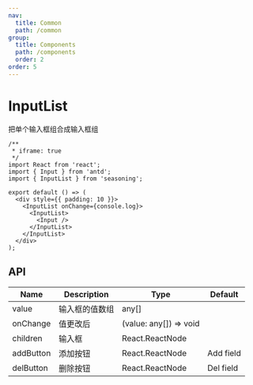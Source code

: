 ```yaml
---
nav:
  title: Common
  path: /common
group:
  title: Components
  path: /components
  order: 2
order: 5
---
```


# InputList

把单个输入框组合成输入框组

```tsx
/**
 * iframe: true
 */
import React from 'react';
import { Input } from 'antd';
import { InputList } from 'seasoning';

export default () => (
  <div style={{ padding: 10 }}>
    <InputList onChange={console.log}>
      <InputList>
        <Input />
      </InputList>
    </InputList>
  </div>
);
```

## API

| Name      | Description    | Type                   | Default   |
| --------- | -------------- | ---------------------- | --------- |
| value     | 输入框的值数组 | any[]                  |           |
| onChange  | 值更改后       | (value: any[]) => void |           |
| children  | 输入框         | React.ReactNode        |           |
| addButton | 添加按钮       | React.ReactNode        | Add field |
| delButton | 删除按钮       | React.ReactNode        | Del field |
